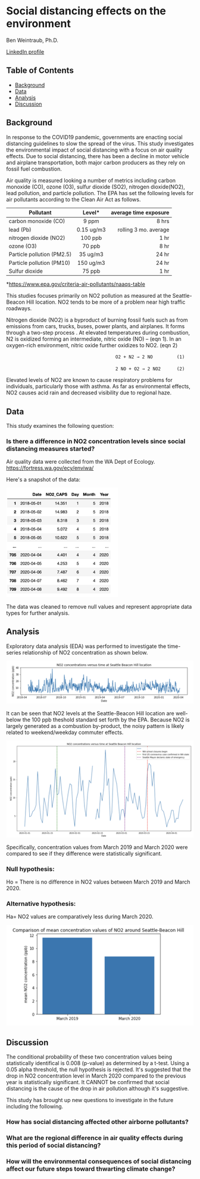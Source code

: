 
# Social distancing effects on the environment

Ben Weintraub, Ph.D.

<a href="https://www.linkedin.com/in/benweintraub-phd/">LinkedIn profile</a>



## Table of Contents


- <a href="https://github.com/b-weintraub/social-distancing#background">Background</a>  
- <a href="https://github.com/b-weintraub/social-distancing#Data">Data</a> 
- <a href="https://github.com/b-weintraub/social-distancing#Analysis">Analysis</a>  
- <a href="https://github.com/b-weintraub/social-distancing#Discussion">Discussion</a>


## Background

In response to the COVID19 pandemic, governments are enacting social distancing guidelines to slow the spread of the virus.  This study investigates the environmental impact of social distancing with a focus on air quality effects.  Due to social distancing, there has been a decline in motor vehicle and airplane transportation, both major carbon producers as they rely on fossil fuel combustion.  

Air quality is measured looking a number of metrics including carbon monoxide (CO), ozone (O3), sulfur dioxide (SO2), nitrogen dioxide(NO2), lead pollution, and particle pollution. The EPA has set the following levels for air pollutants according to the Clean Air Act as follows.

| Pollutant       | Level*           | average time exposure  |
| ------------- |:-------------:| -----:|
| carbon monoxide (CO)    | 9 ppm | 8 hrs |
| lead (Pb)      | 0.15 ug/m3      |   rolling 3 mo. average |
| nitrogen dioxide (NO2) | 100 ppb      |    1 hr |
| ozone (O3) | 70 ppb      |    8 hr |
|   Particle pollution (PM2.5) | 35 ug/m3      |    24 hr |
 |   Particle pollution (PM10) | 150 ug/m3      |    24 hr |
 |   Sulfur dioxide | 75 ppb     |    1 hr |

*https://www.epa.gov/criteria-air-pollutants/naaqs-table

This studies focuses primarily on NO2 pollution as measured at the Seattle-Beacon Hill location.  NO2 tends to be more of a problem near high traffic roadways.

Nitrogen dioxide (NO2) is a byproduct of burning fossil fuels such as from emissions from cars, trucks, buses, power plants, and airplanes.  It forms through a two-step process .  At elevated temperatures during combustion, N2 is oxidized forming an intermediate, nitric oxide (NO) – (eqn 1). In an oxygen-rich environment, nitric oxide further oxidizes to NO2. (eqn 2)

                                             O2 + N2 → 2 NO 		(1)

                                             2 NO + O2 → 2 NO2	 	(2)


Elevated levels of NO2 are known to cause respiratory problems for individuals, particularly those with asthma. As far as environmental effects, NO2 causes acid rain and decreased visibility due to regional haze.

## Data

This study examines the following question:

### Is there a difference in NO2 concentration levels since social distancing measures started?

Air quality data were collected from the WA Dept of Ecology.
https://fortress.wa.gov/ecy/enviwa/

Here's a snapshot of the data:

<img alt="Data" src='images/data_snapshot_all_dates.png' width="300">

The data was cleaned to remove null values and represent appropriate data types for further analysis.

## Analysis

Exploratory data analysis (EDA) was performed to investigate the time-series relationship of NO2 concentration as shown below.

![t-test](https://github.com/b-weintraub/social-distancing/blob/unpolluted/images/NO2-conc-time-series.png)

It can be seen that NO2 levels at the Seattle-Beacon Hill location are well-below the 100 ppb theshold standard set forth by the EPA.  Because NO2 is largely generated as a combustion by-product, the noisy pattern is likely related to weekend/weekday commuter effects.

![t-test](https://github.com/b-weintraub/social-distancing/blob/unpolluted/images/2020_time_series_plot.png)

Specifically, concentration values from March 2019 and March 2020 were compared to see if they difference were statistically significant. 

### Null hypothesis:
Ho = There is no difference in NO2 values between March 2019 and March 2020.

### Alternative hypothesis:
Ha= NO2 values are comparatively less during March 2020.


![t-test](https://github.com/b-weintraub/social-distancing/blob/master/images/t-test.png)



## Discussion

The conditional probability of these two concentration values being statistically identifical is 0.008 (p-value) as determined by a t-test.  Using a 0.05 alpha threshold, the null hypothesis is rejected.  It's suggested that the drop in NO2 concentration level in March 2020 compared to the previous year is statistically significant.  It CANNOT be confirmed that social distancing is the cause of the drop in air pollution although it's suggestive.

This study has brought up new questions to investigate in the future including the following.

### How has social distancing affected other airborne pollutants?
### What are the regional difference in air quality effects during this period of social distancing?
### How will the environmental consequences of social distancing affect our future steps toward thwarting climate change?


